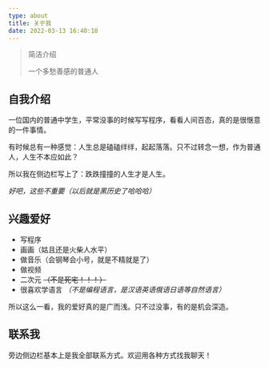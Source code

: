 ```yaml
---
type: about
title: 关于我
date: 2022-03-13 16:40:18
---
```


> 简洁介绍
> 
> 一个多愁善感的普通人

## 自我介绍

一位国内的普通中学生，平常没事的时候写写程序，看看人间百态，真的是很惬意的一件事情。

有时候总有一种感觉：人生总是磕磕绊绊，起起落落。只不过转念一想，作为普通人，人生不本应如此？

所以我在侧边栏写上了：跌跌撞撞的人生才是人生。

*好吧，这些不重要（以后就是黑历史了哈哈哈）*

## 兴趣爱好

- 写程序
- 画画（姑且还是火柴人水平）
- 做音乐（会钢琴会小号，就是不精就是了）
- 做视频
- 二次元 ~~（不是死宅！！！）~~
- 很喜欢学语言 *（不是编程语言，是汉语英语俄语日语等自然语言）*

所以这么一看，我的爱好真的是广而浅。只不过没事，有的是机会深造。

## 联系我

旁边侧边栏基本上是我全部联系方式。欢迎用各种方式找我聊天！
